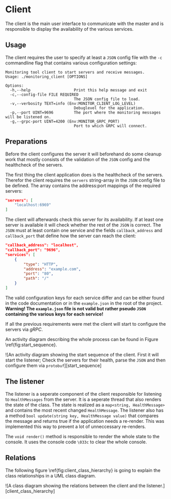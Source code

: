 # Client

The client is the main user interface to communicate with the master and is responsible to display the availability of the various services.

## Usage

The client requires the user to specify at least a `JSON` config file with the `-c` commandline flag that contains various configuration settings:

```text
Monitoring tool client to start servers and receive messages.
Usage: ./monitoring_client [OPTIONS]

Options:
  -h,--help                   Print this help message and exit
  -c,--config-file FILE REQUIRED
                              The JSON config file to load.
  -v,--verbosity TEXT=info (Env:MONITOR_CLIENT_LOG_LEVEL)
                              Debuglevel for the application.
  -p,--port UINT=9696         The port where the monitoring messages will be listened on.
  -g,--grpc-port UINT=4200 (Env:MONITOR_GRPC_PORT)
                              Port to which GRPC will connect.
```

## Preparations

Before the client configures the server it will beforehand do some cleanup work that mostly consists of the validation of the `JSON` config and the healthcheck of the servers.

The first thing the client application does is the healthcheck of the servers. Therefor the client requires the `servers` string-array in the `JSON` config file to be defined. The array contains the address:port mappings of the required servers:

```json
"servers": [
    "localhost:6969"
]
```

The client will afterwards check this server for its availability. If at least one server is available it will check whether the rest of the `JSON` is correct. The `JSON` must at least contain one service and the fields `callback_address` and `callback_port` that define how the server can reach the client:

```json
"callback_address": "localhost",
"callback_port": "9696",
"services": [
    {
        "type": "HTTP",
        "address": "example.com",
        "port": "80",
        "path": "/"
    }
]
```

The valid configuration keys for each service differ and can be either found in the code documentation or in the `example.json` in the root of the project. **Warning! The `example.json` file is not valid but rather pseudo `JSON` containing the various keys for each service!**

If all the previous requirements were met the client will start to configure the servers via *gRPC*.

An activity diagram describing the whole process can be found in Figure \ref{fig:start_sequence}.

![An activity diagram showing the start sequence of the client. First it will start the listener; Check the servers for their health, parse the `JSON` and then configure them via `protobuf`][start_sequence]

## The listener

The listener is a seperate component of the client responsible for listening to `HealthMessages` from the server. It is a seperate thread that also renders the state of the class. The state is realized as a `map<string, HealthMessage>` and contains the most recent changed `HealthMessage`. The listener also has a method `bool update(string key, HealthMessage value)` that compares the message and returns true if the application needs a re-render. This was implemented this way to prevent a lot of unneccessary re-renders.

The `void render()` method is responsible to render the whole state to the console. It uses the console code `\033c` to clear the whole console.

## Relations

The following figure \ref{fig:client_class_hierarchy} is going to explain the class relationships in a UML class diagram.

![A class diagram showing the relations between the client and the listener.][client_class_hierarchy]

